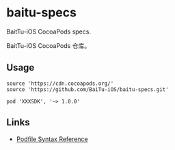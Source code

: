# baitu-specs

BaitTu-iOS CocoaPods specs. 

BaitTu-iOS CocoaPods 仓库。

## Usage

```
source 'https://cdn.cocoapods.org/'
source 'https://github.com/BaiTu-iOS/baitu-specs.git'
```

```
pod 'XXXSDK', '~> 1.0.0'
```

## Links

- [Podfile Syntax Reference](https://guides.cocoapods.org/syntax/podfile.html#podfile)
